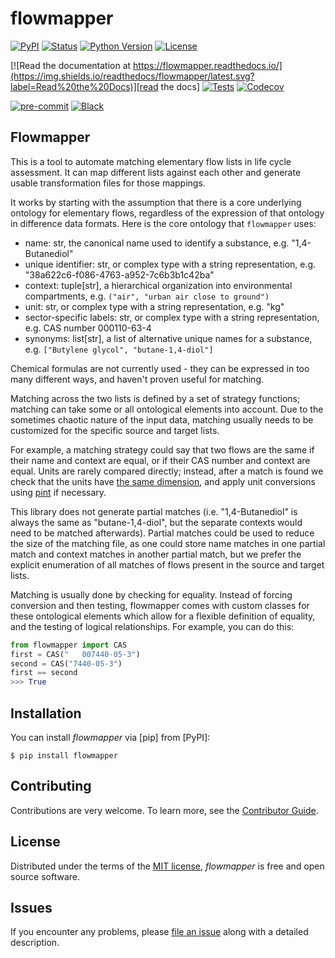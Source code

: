 # flowmapper

[![PyPI](https://img.shields.io/pypi/v/flowmapper.svg)][pypi status]
[![Status](https://img.shields.io/pypi/status/flowmapper.svg)][pypi status]
[![Python Version](https://img.shields.io/pypi/pyversions/flowmapper)][pypi status]
[![License](https://img.shields.io/pypi/l/flowmapper)][license]

[![Read the documentation at https://flowmapper.readthedocs.io/](https://img.shields.io/readthedocs/flowmapper/latest.svg?label=Read%20the%20Docs)][read the docs]
[![Tests](https://github.com/fjuniorr/flowmapper/actions/workflows/python-test.yml/badge.svg)][tests]
[![Codecov](https://codecov.io/gh/fjuniorr/flowmapper/branch/main/graph/badge.svg)][codecov]

[![pre-commit](https://img.shields.io/badge/pre--commit-enabled-brightgreen?logo=pre-commit&logoColor=white)][pre-commit]
[![Black](https://img.shields.io/badge/code%20style-black-000000.svg)][black]

[pypi status]: https://pypi.org/project/flowmapper/
[read the docs]: https://flowmapper.readthedocs.io/
[tests]: https://github.com/fjuniorr/flowmapper/actions?workflow=Tests
[codecov]: https://app.codecov.io/gh/fjuniorr/flowmapper
[pre-commit]: https://github.com/pre-commit/pre-commit
[black]: https://github.com/psf/black

## Flowmapper

This is a tool to automate matching elementary flow lists in life cycle assessment. It can map
different lists against each other and generate usable transformation files for those mappings.

It works by starting with the assumption that there is a core underlying ontology for elementary
flows, regardless of the expression of that ontology in difference data formats. Here is the core
ontology that `flowmapper` uses:

* name: str, the canonical name used to identify a substance, e.g. "1,4-Butanediol"
* unique identifier: str, or complex type with a string representation, e.g. "38a622c6-f086-4763-a952-7c6b3b1c42ba"
* context: tuple[str], a hierarchical organization into environmental compartments, e.g. `("air", "urban air close to ground")`
* unit: str, or complex type with a string representation, e.g. "kg"
* sector-specific labels: str, or complex type with a string representation, e.g. CAS number 000110-63-4
* synonyms: list[str], a list of alternative unique names for a substance, e.g. `["Butylene glycol", "butane-1,4-diol"]`

Chemical formulas are not currently used - they can be expressed in too many different ways, and haven't proven useful for matching.

Matching across the two lists is defined by a set of strategy functions; matching can take some or
all ontological elements into account. Due to the sometimes chaotic nature of the input data,
matching usually needs to be customized for the specific source and target lists.

For example, a matching strategy could say that two flows are the same if their name and context are equal, or if their CAS number and context are equal. Units are rarely compared directly; instead, after a match is found we check that the units have [the same dimension](https://en.wikipedia.org/wiki/Dimensional_analysis), and apply unit conversions using [pint](https://pint.readthedocs.io/en/stable/) if necessary.

This library does not generate partial matches (i.e. "1,4-Butanediol" is always the same as "butane-1,4-diol", but the separate contexts would need to be matched afterwards). Partial matches could be used to reduce the size of the matching file, as one could store name matches in one partial match and context matches in another partial match, but we prefer the explicit enumeration of all matches of flows present in the source and target lists.

Matching is usually done by checking for equality. Instead of forcing conversion and then testing,
flowmapper comes with custom classes for these ontological elements which allow for a flexible
definition of equality, and the testing of logical relationships. For example, you can do this:

```python
from flowmapper import CAS
first = CAS("   007440-05-3")
second = CAS("7440-05-3")
first == second
>>> True
```

## Installation

You can install _flowmapper_ via [pip] from [PyPI]:

```console
$ pip install flowmapper
```

## Contributing

Contributions are very welcome.
To learn more, see the [Contributor Guide][Contributor Guide].

## License

Distributed under the terms of the [MIT license][License],
_flowmapper_ is free and open source software.

## Issues

If you encounter any problems,
please [file an issue][Issue Tracker] along with a detailed description.


<!-- github-only -->

[command-line reference]: https://flowmapper.readthedocs.io/en/latest/usage.html
[License]: https://github.com/fjuniorr/flowmapper/blob/main/LICENSE
[Contributor Guide]: https://github.com/fjuniorr/flowmapper/blob/main/CONTRIBUTING.md
[Issue Tracker]: https://github.com/fjuniorr/flowmapper/issues

